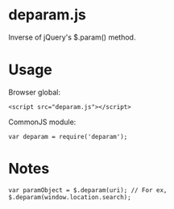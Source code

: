 # deparam.js
Inverse of jQuery's $.param() method.

# Usage
Browser global:
```
<script src="deparam.js"></script>
```
CommonJS module:
```
var deparam = require('deparam');
```
# Notes
```
var paramObject = $.deparam(uri); // For ex, $.deparam(window.location.search);
```
